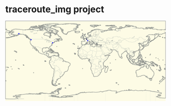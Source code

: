 # traceroute_img project
![example gif](https://github.com/hmadery/traceroute_img/blob/main/example.gif)
